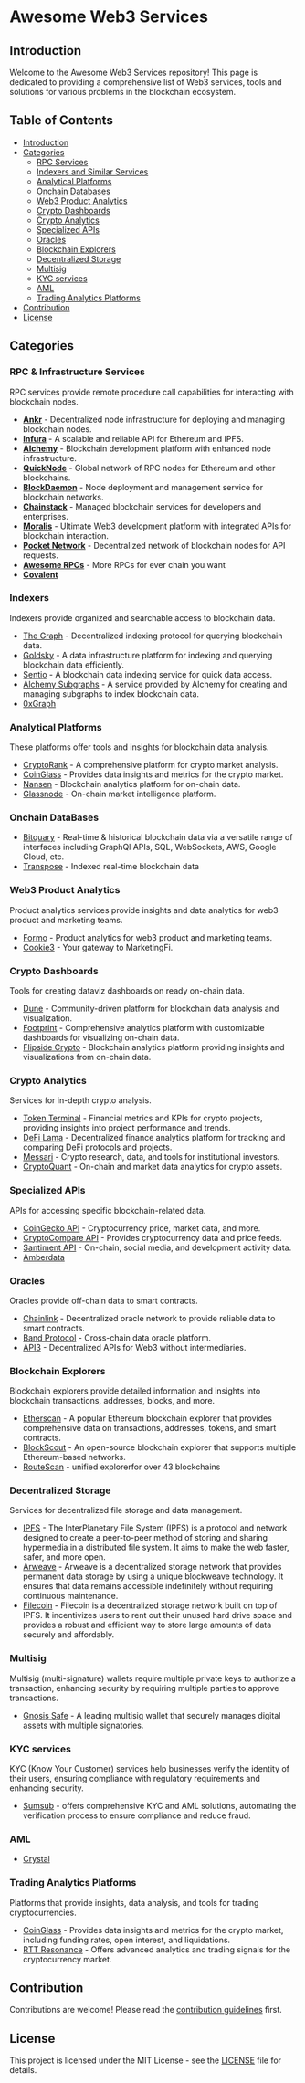 # Awesome Web3 Services

## Introduction
Welcome to the Awesome Web3 Services repository! This page is dedicated to providing a comprehensive list of Web3 services, tools and solutions for various problems in the blockchain ecosystem.

## Table of Contents
- [Introduction](#introduction)
- [Categories](#categories)
  - [RPC Services](#rpc-services)
  - [Indexers and Similar Services](#indexers-and-similar-services)
  - [Analytical Platforms](#analytical-platforms)
  - [Onchain Databases](#onchain-data)
  - [Web3 Product Analytics](#web3-product-analytics)
  - [Crypto Dashboards](#crypto-dashboards)
  - [Crypto Analytics](#crypto-analytics)
  - [Specialized APIs](#specialized-apis)
  - [Oracles](#oracles)
  - [Blockchain Explorers](#blockchain-explorers)
  - [Decentralized Storage](#decentralized-storage)
  - [Multisig](#multisig)
  - [KYC services](#kyc-services)
  - [AML](#aml)
  - [Trading Analytics Platforms](#trading-analytics-platforms)
- [Contribution](#contribution)
- [License](#license)

## Categories

### RPC & Infrastructure Services 
RPC services provide remote procedure call capabilities for interacting with blockchain nodes.
- **[Ankr](https://www.ankr.com/)** - Decentralized node infrastructure for deploying and managing blockchain nodes.
- **[Infura](https://infura.io/)** - A scalable and reliable API for Ethereum and IPFS.
- **[Alchemy](https://www.alchemy.com/)** - Blockchain development platform with enhanced node infrastructure.
- **[QuickNode](https://www.quicknode.com/)** - Global network of RPC nodes for Ethereum and other blockchains.
- **[BlockDaemon](https://blockdaemon.com/)** - Node deployment and management service for blockchain networks.
- **[Chainstack](https://chainstack.com/)** - Managed blockchain services for developers and enterprises.
- **[Moralis](https://moralis.io/)** - Ultimate Web3 development platform with integrated APIs for blockchain interaction.
- **[Pocket Network](https://www.pokt.network/)** - Decentralized network of blockchain nodes for API requests.
- **[Awesome RPCs](https://github.com/arddluma/awesome-list-rpc-nodes-providers)** - More RPCs for ever chain you want
- **[Covalent](https://www.covalenthq.com/)**


### Indexers
Indexers provide organized and searchable access to blockchain data.
- [The Graph](https://thegraph.com/) - Decentralized indexing protocol for querying blockchain data.
- [Goldsky](https://goldsky.com/) - A data infrastructure platform for indexing and querying blockchain data efficiently.
- [Sentio](https://sentio.xyz/) - A blockchain data indexing service for quick data access.
- [Alchemy Subgraphs](https://www.alchemy.com/subgraphs) - A service provided by Alchemy for creating and managing subgraphs to index blockchain data.
- [0xGraph](https://www.0xgraph.xyz/)

### Analytical Platforms
These platforms offer tools and insights for blockchain data analysis.
- [CryptoRank](https://cryptorank.io/) - A comprehensive platform for crypto market analysis.
- [CoinGlass](https://coinglass.com/) - Provides data insights and metrics for the crypto market.
- [Nansen](https://nansen.ai/) - Blockchain analytics platform for on-chain data.
- [Glassnode](https://glassnode.com/) - On-chain market intelligence platform.

### Onchain DataBases
- [Bitquary](https://bitquery.io/) - Real-time & historical blockchain data via a versatile range of interfaces including GraphQl APIs, SQL, WebSockets, AWS, Google Cloud, etc.
- [Transpose](https://www.transpose.io/) - Indexed real-time blockchain data

### Web3 Product Analytics
Product analytics services provide insights and data analytics for web3 product and marketing teams.
- [Formo](https://formo.so/) - Product analytics for web3 product and marketing teams.
- [Cookie3](https://cookie3.com/) - Your gateway to MarketingFi.

### Crypto Dashboards
Tools for creating dataviz dashboards on ready on-chain data.
- [Dune](https://dune.com/) - Community-driven platform for blockchain data analysis and visualization.
- [Footprint](https://www.footprint.network/) - Comprehensive analytics platform with customizable dashboards for visualizing on-chain data.
- [Flipside Crypto](https://flipsidecrypto.xyz/) - Blockchain analytics platform providing insights and visualizations from on-chain data.
  
### Crypto Analytics
Services for in-depth crypto analysis.
- [Token Terminal](https://tokenterminal.com/) - Financial metrics and KPIs for crypto projects, providing insights into project performance and trends.
- [DeFi Lama](https://defillama.com/) - Decentralized finance analytics platform for tracking and comparing DeFi protocols and projects.
- [Messari](https://messari.io/) - Crypto research, data, and tools for institutional investors.
- [CryptoQuant](https://cryptoquant.com/) - On-chain and market data analytics for crypto assets.

### Specialized APIs
APIs for accessing specific blockchain-related data.
- [CoinGecko API](https://www.coingecko.com/en/api) - Cryptocurrency price, market data, and more.
- [CryptoCompare API](https://min-api.cryptocompare.com/) - Provides cryptocurrency data and price feeds.
- [Santiment API](https://api.santiment.net/) - On-chain, social media, and development activity data.
- [Amberdata](https://www.amberdata.io/)

### Oracles
Oracles provide off-chain data to smart contracts.
- [Chainlink](https://chain.link/) - Decentralized oracle network to provide reliable data to smart contracts.
- [Band Protocol](https://bandprotocol.com/) - Cross-chain data oracle platform.
- [API3](https://api3.org/) - Decentralized APIs for Web3 without intermediaries.

### Blockchain Explorers
Blockchain explorers provide detailed information and insights into blockchain transactions, addresses, blocks, and more.
- [Etherscan](https://etherscan.io/) - A popular Ethereum blockchain explorer that provides comprehensive data on transactions, addresses, tokens, and smart contracts.
- [BlockScout](https://blockscout.com/) - An open-source blockchain explorer that supports multiple Ethereum-based networks.
- [RouteScan](https://routescan.io/) - unified explorerfor over 43 blockchains

### Decentralized Storage
Services for decentralized file storage and data management.
- [IPFS](https://ipfs.io/) - The InterPlanetary File System (IPFS) is a protocol and network designed to create a peer-to-peer method of storing and sharing hypermedia in a distributed file system. It aims to make the web faster, safer, and more open.
- [Arweave](https://www.arweave.org/) - Arweave is a decentralized storage network that provides permanent data storage by using a unique blockweave technology. It ensures that data remains accessible indefinitely without requiring continuous maintenance.
- [Filecoin](https://filecoin.io/) - Filecoin is a decentralized storage network built on top of IPFS. It incentivizes users to rent out their unused hard drive space and provides a robust and efficient way to store large amounts of data securely and affordably.

### Multisig
Multisig (multi-signature) wallets require multiple private keys to authorize a transaction, enhancing security by requiring multiple parties to approve transactions.
- [Gnosis Safe](https://safe.global/) - A leading multisig wallet that securely manages digital assets with multiple signatories.
  
### KYC services 
KYC (Know Your Customer) services help businesses verify the identity of their users, ensuring compliance with regulatory requirements and enhancing security.
- [Sumsub](https://sumsub.com/) - offers comprehensive KYC and AML solutions, automating the verification process to ensure compliance and reduce fraud.

### AML
- [Crystal](https://crystalintelligence.com/)

### Trading Analytics Platforms
Platforms that provide insights, data analysis, and tools for trading cryptocurrencies.
- [CoinGlass](https://coinglass.com/) - Provides data insights and metrics for the crypto market, including funding rates, open interest, and liquidations.
- [RTT Resonance](https://rttresonance.com/) - Offers advanced analytics and trading signals for the cryptocurrency market.

## Contribution
Contributions are welcome! Please read the [contribution guidelines](CONTRIBUTING.md) first.

## License
This project is licensed under the MIT License - see the [LICENSE](LICENSE) file for details.

